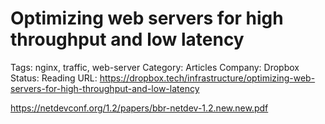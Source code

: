 # Optimizing web servers for high throughput and low latency

Tags: nginx, traffic, web-server
Category: Articles
Company: Dropbox
Status: Reading
URL: https://dropbox.tech/infrastructure/optimizing-web-servers-for-high-throughput-and-low-latency

https://netdevconf.org/1.2/papers/bbr-netdev-1.2.new.new.pdf